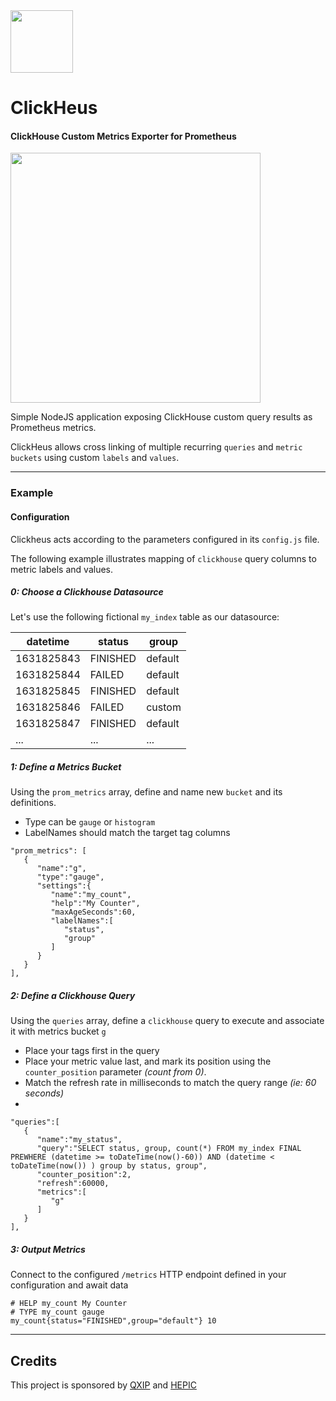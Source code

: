 <img src="https://avatars2.githubusercontent.com/u/27866033?s=200&v=4" width=100>

#  ClickHeus
#### ClickHouse Custom Metrics Exporter for Prometheus
<img src=https://user-images.githubusercontent.com/1423657/62568240-0e389700-b88d-11e9-8e7d-16d84be08ae9.png width=400>

Simple NodeJS application exposing ClickHouse custom query results as Prometheus metrics.

ClickHeus allows cross linking of multiple recurring `queries` and `metric buckets` using custom `labels` and `values`.


-------------

### Example

#### Configuration

Clickheus acts according to the parameters configured in its `config.js` file.

The following example illustrates mapping of `clickhouse` query columns to metric labels and values.

##### 0: Choose a Clickhouse Datasource
Let's use the following fictional `my_index` table as our datasource:

|datetime  |status   |group   |
|---|---|---|
| 1631825843  | FINISHED  | default  |
| 1631825844  | FAILED    | default  |
| 1631825845  | FINISHED  | default  |
| 1631825846  | FAILED    | custom   |
| 1631825847  | FINISHED  | default  |
| ...         | ...       | ...      |

##### 1: Define a Metrics Bucket
Using the `prom_metrics` array, define and name new `bucket` and its definitions. 
- Type can be `gauge` or `histogram`
- LabelNames should match the target tag columns
```
"prom_metrics": [
   {
      "name":"g",
      "type":"gauge",
      "settings":{
         "name":"my_count",
         "help":"My Counter",
         "maxAgeSeconds":60,
         "labelNames":[
            "status",
            "group"
         ]
      }
   }
],

```

##### 2: Define a Clickhouse Query
Using the `queries` array, define a `clickhouse` query to execute and associate it with metrics bucket `g`
- Place your tags first in the query
- Place your metric value last, and mark its position using the `counter_position` parameter _(count from 0)_.
- Match the refresh rate in milliseconds to match the query range _(ie: 60 seconds)_
- 
```
"queries":[
   {
      "name":"my_status",
      "query":"SELECT status, group, count(*) FROM my_index FINAL PREWHERE (datetime >= toDateTime(now()-60)) AND (datetime < toDateTime(now()) ) group by status, group",
      "counter_position":2,
      "refresh":60000,
      "metrics":[
         "g"
      ]
   }
],
```

##### 3: Output Metrics
Connect to the configured `/metrics` HTTP endpoint defined in your configuration and await data
```
# HELP my_count My Counter
# TYPE my_count gauge
my_count{status="FINISHED",group="default"} 10
```


---------

## Credits
This project is sponsored by [QXIP](https://github.com/qxip) and [HEPIC](http://hepic.tel)
